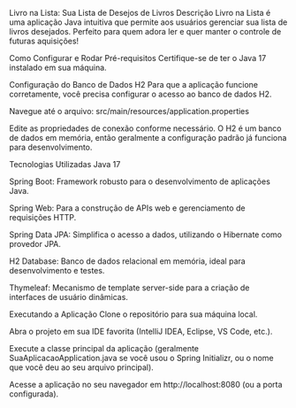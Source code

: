 Livro na Lista: Sua Lista de Desejos de Livros
Descrição
Livro na Lista é uma aplicação Java intuitiva que permite aos usuários gerenciar sua lista de livros desejados. Perfeito para quem adora ler e quer manter o controle de futuras aquisições!

Como Configurar e Rodar
Pré-requisitos
Certifique-se de ter o Java 17 instalado em sua máquina.

Configuração do Banco de Dados H2
Para que a aplicação funcione corretamente, você precisa configurar o acesso ao banco de dados H2.

Navegue até o arquivo: src/main/resources/application.properties

Edite as propriedades de conexão conforme necessário. O H2 é um banco de dados em memória, então geralmente a configuração padrão já funciona para desenvolvimento.

Tecnologias Utilizadas
Java 17

Spring Boot: Framework robusto para o desenvolvimento de aplicações Java.

Spring Web: Para a construção de APIs web e gerenciamento de requisições HTTP.

Spring Data JPA: Simplifica o acesso a dados, utilizando o Hibernate como provedor JPA.

H2 Database: Banco de dados relacional em memória, ideal para desenvolvimento e testes.

Thymeleaf: Mecanismo de template server-side para a criação de interfaces de usuário dinâmicas.

Executando a Aplicação
Clone o repositório para sua máquina local.

Abra o projeto em sua IDE favorita (IntelliJ IDEA, Eclipse, VS Code, etc.).

Execute a classe principal da aplicação (geralmente SuaAplicacaoApplication.java se você usou o Spring Initializr, ou o nome que você deu ao seu arquivo principal).

Acesse a aplicação no seu navegador em http://localhost:8080 (ou a porta configurada).

